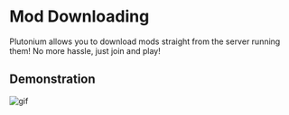 # Mod Downloading

Plutonium allows you to download mods straight from the server running them! No more hassle, just join and play!

## Demonstration
![gif](https://i.imgur.com/EJsyKbp.gif)